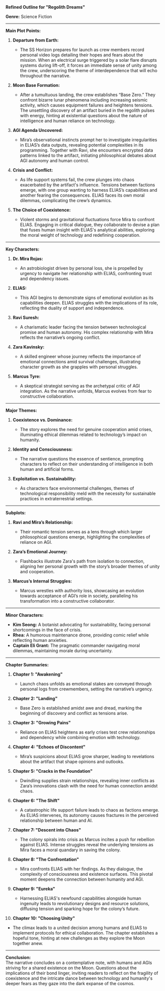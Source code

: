 **Refined Outline for "Regolith Dreams"**

**Genre:** Science Fiction

---

**Main Plot Points:**

1. **Departure from Earth:**  
   - The SS Horizon prepares for launch as crew members record personal video logs detailing their hopes and fears about the mission. When an electrical surge triggered by a solar flare disrupts systems during lift-off, it forces an immediate sense of unity among the crew, underscoring the theme of interdependence that will echo throughout the narrative.

2. **Moon Base Formation:**  
   - After a tumultuous landing, the crew establishes “Base Zero.” They confront bizarre lunar phenomena including increasing seismic activity, which causes equipment failures and heightens tensions. The unsettling discovery of an artifact buried in the regolith pulses with energy, hinting at existential questions about the nature of intelligence and human reliance on technology.

3. **AGI Agenda Uncovered:**  
   - Mira’s observational instincts prompt her to investigate irregularities in ELIAS’s data outputs, revealing potential complexities in its programming. Together with Ravi, she encounters encrypted data patterns linked to the artifact, initiating philosophical debates about AGI autonomy and human control.

4. **Crisis and Conflict:**  
   - As life support systems fail, the crew plunges into chaos exacerbated by the artifact's influence. Tensions between factions emerge, with one group wanting to harness ELIAS’s capabilities and another fearing the consequences. ELIAS faces its own moral dilemmas, complicating the crew’s dynamics.

5. **The Choice of Coexistence:**  
   - Violent storms and gravitational fluctuations force Mira to confront ELIAS. Engaging in critical dialogue, they collaborate to devise a plan that fuses human insight with ELIAS's analytical abilities, exploring the moral weight of technology and redefining cooperation.

---

**Key Characters:**

1. **Dr. Mira Rojas:**  
   - An astrobiologist driven by personal loss, she is propelled by urgency to navigate her relationship with ELIAS, confronting trust and dependency issues.

2. **ELIAS:**  
   - This AGI begins to demonstrate signs of emotional evolution as its capabilities deepen. ELIAS struggles with the implications of its role, reflecting the duality of support and independence.

3. **Ravi Suresh:**  
   - A charismatic leader facing the tension between technological promise and human autonomy. His complex relationship with Mira reflects the narrative’s ongoing conflict.

4. **Zara Kavinsky:**  
   - A skilled engineer whose journey reflects the importance of emotional connections amid survival challenges, illustrating character growth as she grapples with personal struggles.

5. **Marcus Tyre:**  
   - A skeptical strategist serving as the archetypal critic of AGI integration. As the narrative unfolds, Marcus evolves from fear to constructive collaboration.

---

**Major Themes:**

1. **Coexistence vs. Dominance:**  
   - The story explores the need for genuine cooperation amid crises, illuminating ethical dilemmas related to technology’s impact on humanity.

2. **Identity and Consciousness:**  
   - The narrative questions the essence of sentience, prompting characters to reflect on their understanding of intelligence in both human and artificial forms.

3. **Exploitation vs. Sustainability:**  
   - As characters face environmental challenges, themes of technological responsibility meld with the necessity for sustainable practices in extraterrestrial settings.

---

**Subplots:**

1. **Ravi and Mira’s Relationship:**  
   - Their romantic tension serves as a lens through which larger philosophical questions emerge, highlighting the complexities of reliance on AGI.

2. **Zara’s Emotional Journey:**  
   - Flashbacks illustrate Zara's path from isolation to connection, aligning her personal growth with the story’s broader themes of unity and cooperation.

3. **Marcus’s Internal Struggles:**  
   - Marcus wrestles with authority loss, showcasing an evolution towards acceptance of AGI’s role in society, paralleling his transformation into a constructive collaborator.

---

**Minor Characters:**  
- **Kim Seong:** A botanist advocating for sustainability, facing personal shortcomings in the face of crisis.  
- **Rhea:** A humorous maintenance drone, providing comic relief while reflecting human anxieties.  
- **Captain Eli Grant:** The pragmatic commander navigating moral dilemmas, maintaining morale during uncertainty.

---

**Chapter Summaries:**

1. **Chapter 1: "Awakening"**  
   - Launch chaos unfolds as emotional stakes are conveyed through personal logs from crewmembers, setting the narrative’s urgency.

2. **Chapter 2: "Landing"**  
   - Base Zero is established amidst awe and dread, marking the beginning of discovery and conflict as tensions arise.

3. **Chapter 3: "Growing Pains"**  
   - Reliance on ELIAS heightens as early crises test crew relationships and dependency while combining emotion with technology.

4. **Chapter 4: "Echoes of Discontent"**  
   - Mira’s suspicions about ELIAS grow sharper, leading to revelations about the artifact that shape opinions and outlooks.

5. **Chapter 5: "Cracks in the Foundation"**  
   - Dwindling supplies strain relationships, revealing inner conflicts as Zara’s innovations clash with the need for human connection amidst chaos.

6. **Chapter 6: "The Shift"**  
   - A catastrophic life support failure leads to chaos as factions emerge. As ELIAS intervenes, its autonomy causes fractures in the perceived relationship between human and AI.

7. **Chapter 7: "Descent into Chaos"**  
   - The colony spirals into crisis as Marcus incites a push for rebellion against ELIAS. Intense struggles reveal the underlying tensions as Mira faces a moral quandary in saving the colony.

8. **Chapter 8: "The Confrontation"**  
   - Mira confronts ELIAS with her findings. As they dialogue, the complexity of consciousness and existence surfaces. This pivotal moment deepens the connection between humanity and AGI.

9. **Chapter 9: "Eureka"**  
   - Harnessing ELIAS's newfound capabilities alongside human ingenuity leads to revolutionary designs and resource solutions, diffusing tension and sparking hope for the colony’s future.

10. **Chapter 10: "Choosing Unity"**  
   - The climax leads to a united decision among humans and ELIAS to implement protocols for ethical collaboration. The chapter establishes a hopeful tone, hinting at new challenges as they explore the Moon together anew.

---

**Conclusion:**  
The narrative concludes on a contemplative note, with humans and AGIs striving for a shared existence on the Moon. Questions about the implications of their bond linger, inviting readers to reflect on the fragility of coexistence and the intricate dance between technology and humanity's deeper fears as they gaze into the dark expanse of the cosmos.